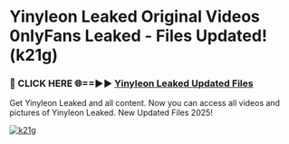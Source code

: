 # Yinyleon Leaked Original Videos 0nlyFans Leaked - Files Updated! (k21g)

<h3>🔴 CLICK HERE 🌐==►► <a href="https://tinyurl.com/4seja8ks" rel="nofollow">Yinyleon Leaked Updated Files</a></h3>

Get Yinyleon Leaked and all content. Now you can access all videos and pictures of Yinyleon Leaked. New Updated Files 2025!

[![k21g](https://i.imgur.com/EWjZXRe.gif)](https://tinyurl.com/4seja8ks)
